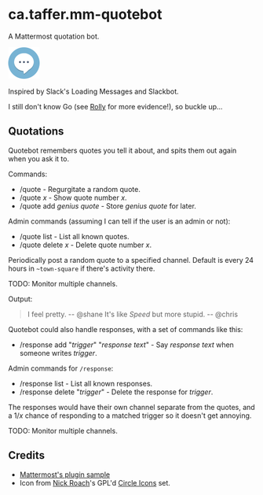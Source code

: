# ca.taffer.mm-quotebot

A Mattermost quotation bot.

![Chat icon](if_chat_1055095.png)

Inspired by Slack's Loading Messages and Slackbot.

I still don't know Go (see [Rolly](https://github.com/Taffer/ca.taffer.mm-rolly)
for more evidence!), so buckle up...

## Quotations

Quotebot remembers quotes you tell it about, and spits them out again when you
ask it to.

Commands:

* /quote - Regurgitate a random quote.
* /quote *x* - Show quote number *x*.
* /quote add *genius quote* - Store *genius quote* for later.

Admin commands (assuming I can tell if the user is an admin or not):

* /quote list - List all known quotes.
* /quote delete *x* - Delete quote number *x*.

Periodically post a random quote to a specified channel. Default is every 24
hours in `~town-square` if there's activity there.

TODO: Monitor multiple channels.

Output:

> I feel pretty. -- @shane
> It's like _Speed_ but more stupid. -- @chris

Quotebot could also handle responses, with a set of commands like this:

* /response add "*trigger*" "*response text*" - Say *response text* when
  someone writes *trigger*.

Admin commands for `/response`:

* /response list - List all known responses.
* /response delete "*trigger*" - Delete the response for *trigger*.

The responses would have their own channel separate from the quotes, and a 1/*x*
chance of responding to a matched trigger so it doesn't get annoying.

TODO: Monitor multiple channels.

## Credits

* [Mattermost's plugin sample](https://github.com/mattermost/mattermost-plugin-sample)
* Icon from [Nick Roach](http://www.elegantthemes.com/)'s GPL'd
  [Circle Icons](https://www.iconfinder.com/iconsets/circle-icons-1) set.
